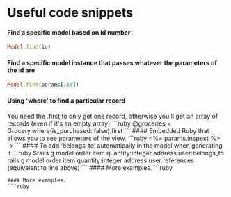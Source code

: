 # Useful code snippets

#### Find a specific model based on id number
```ruby
Model.find(id)
```
#### Find a specific model instance that passes whatever the parameters of the id are
```ruby
Model.find(params[:id])
```
#### Using 'where' to find a particular record 
<p>You need the .first to only get one record, otherwise you'll get an array of records (even if it's an empty array)
```ruby
@groceries = Grocery.where(is_purchased: false).first
```
#### Embedded Ruby that allows you to see parameters of the view.
```ruby
<%= params.inspect %> →   
```
#### To add ‘belongs_to’ automatically in the model when generating it
```ruby
$rails g model order item quantity:integer address user:belongs_to
rails g model order item quantity:integer address user:references (equivalent to line above)
```
#### More examples.
```ruby

```
#### More examples.
```ruby

```
